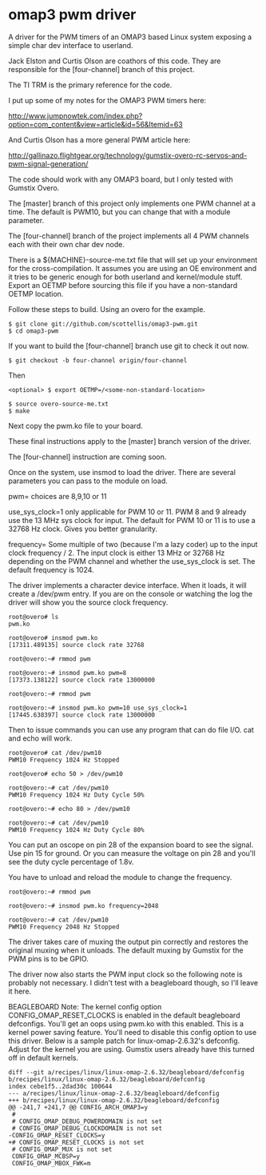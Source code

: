   omap3 pwm driver
=======

A driver for the PWM timers of an OMAP3 based Linux system exposing a simple
char dev interface to userland.

Jack Elston and Curtis Olson are coathors of this code. They are responsible for
the [four-channel] branch of this project.

The TI TRM is the primary reference for the code. 

I put up some of my notes for the OMAP3 PWM timers here:

http://www.jumpnowtek.com/index.php?option=com_content&view=article&id=56&Itemid=63

And Curtis Olson has a more general PWM article here:

http://gallinazo.flightgear.org/technology/gumstix-overo-rc-servos-and-pwm-signal-generation/


The code should work with any OMAP3 board, but I only tested with Gumstix Overo. 

The [master] branch of this project only implements one PWM channel at a time.
The default is PWM10, but you can change that with a module parameter.

The [four-channel] branch of the project implements all 4 PWM channels each with
their own char dev node. 

There is a ${MACHINE}-source-me.txt file that will set up your environment for
the cross-compilation. It assumes you are using an OE environment and it tries 
to be generic enough for both userland and kernel/module stuff. Export an OETMP
before sourcing this file if you have a non-standard OETMP location. 

Follow these steps to build. Using an overo for the example.

	$ git clone git://github.com/scottellis/omap3-pwm.git
	$ cd omap3-pwm

If you want to build the [four-channel] branch use git to check it out now.

	$ git checkout -b four-channel origin/four-channel

Then

	<optional> $ export OETMP=/<some-non-standard-location>

	$ source overo-source-me.txt
	$ make 

Next copy the pwm.ko file to your board.

These final instructions apply to the [master] branch version of the driver.

The [four-channel] instruction are coming soon.

Once on the system, use insmod to load the driver.
There are several parameters you can pass to the module on load.

pwm=<channel> choices are 8,9,10 or 11

use_sys_clock=1 only applicable for PWM 10 or 11. PWM 8 and 9 already use
		the 13 MHz sys clock for input. The default for PWM 10 or 11
		is to use a 32768 Hz clock. Gives you better granularity.

frequency=<n> 	Some multiple of two (because I'm a lazy coder) up to the input
		clock frequency / 2. The input clock is either 13 MHz 
		or 32768 Hz depending on the PWM channel and whether the
		use_sys_clock is set. The default frequency is 1024.

The driver implements a character device interface. When it loads, it will 
create a /dev/pwm<channel> entry. If you are on the console or watching the log
the driver will show you the source clock frequency.

	root@overo# ls
	pwm.ko

	root@overo# insmod pwm.ko
	[17311.489135] source clock rate 32768

	root@overo:~# rmmod pwm

	root@overo:~# insmod pwm.ko pwm=8
	[17373.138122] source clock rate 13000000

	root@overo:~# rmmod pwm

	root@overo:~# insmod pwm.ko pwm=10 use_sys_clock=1
	[17445.638397] source clock rate 13000000


Then to issue commands you can use any program that can do file I/O. 
cat and echo will work. 

	root@overo# cat /dev/pwm10
	PWM10 Frequency 1024 Hz Stopped

	root@overo# echo 50 > /dev/pwm10

	root@overo:~# cat /dev/pwm10
	PWM10 Frequency 1024 Hz Duty Cycle 50%

	root@overo:~# echo 80 > /dev/pwm10

	root@overo:~# cat /dev/pwm10
	PWM10 Frequency 1024 Hz Duty Cycle 80%

You can put an oscope on pin 28 of the expansion board to see the signal.
Use pin 15 for ground. Or you can measure the voltage on pin 28 and you'll
see the duty cycle percentage of 1.8v.

You have to unload and reload the module to change the frequency.

	root@overo:~# rmmod pwm  

	root@overo:~# insmod pwm.ko frequency=2048

	root@overo:~# cat /dev/pwm10
	PWM10 Frequency 2048 Hz Stopped

The driver takes care of muxing the output pin correctly and restores the original
muxing when it unloads. The default muxing by Gumstix for the PWM pins is to be
GPIO. 


The driver now also starts the PWM input clock so the following note is probably
not necessary. I didn't test with a beagleboard though, so I'll leave it here.

BEAGLEBOARD Note: The kernel config option CONFIG_OMAP_RESET_CLOCKS is enabled
in the default beagleboard defconfigs. You'll get an oops using pwm.ko with
this enabled. This is a kernel power saving feature. You'll need to disable this 
config option to use this driver. Below is a sample patch for linux-omap-2.6.32's
defconfig. Adjust for the kernel you are using. Gumstix users already have this
turned off in default kernels.

	diff --git a/recipes/linux/linux-omap-2.6.32/beagleboard/defconfig b/recipes/linux/linux-omap-2.6.32/beagleboard/defconfig
	index cebe1f5..2dad30c 100644
	--- a/recipes/linux/linux-omap-2.6.32/beagleboard/defconfig
	+++ b/recipes/linux/linux-omap-2.6.32/beagleboard/defconfig
	@@ -241,7 +241,7 @@ CONFIG_ARCH_OMAP3=y
	 #
	 # CONFIG_OMAP_DEBUG_POWERDOMAIN is not set
	 # CONFIG_OMAP_DEBUG_CLOCKDOMAIN is not set
	-CONFIG_OMAP_RESET_CLOCKS=y
	+# CONFIG_OMAP_RESET_CLOCKS is not set
	 # CONFIG_OMAP_MUX is not set
	 CONFIG_OMAP_MCBSP=y
	 CONFIG_OMAP_MBOX_FWK=m


